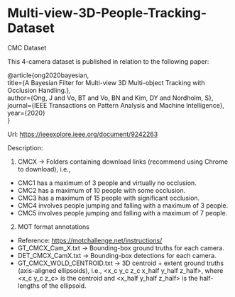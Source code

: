 # Multi-view-3D-People-Tracking-Dataset

CMC Dataset

This 4-camera dataset is published in relation to the following paper: 

@article{ong2020bayesian,\
  title={A Bayesian Filter for Multi-view 3D Multi-object Tracking with Occlusion Handling.},\
  author={Ong, J and Vo, BT and Vo, BN and Kim, DY and Nordholm, S},\
  journal={IEEE Transactions on Pattern Analysis and Machine Intelligence},\
  year={2020}\
}

Url: https://ieeexplore.ieee.org/document/9242263


Description:

1) CMCX -> Folders containing download links (recommend using Chrome to download), i.e.,
- CMC1 has a maximum of 3 people and virtually no occlusion. 
- CMC2 has a maximum of 10 people with some occlusion. 
- CMC3 has a maximum of 15 people with significant occlusion. 
- CMC4 involves people jumping and falling with a maximum of 3 people. 
- CMC5 involves people jumping and falling with a maximum of 7 people. 

2) MOT format annotations
- Reference: https://motchallenge.net/instructions/
- GT_CMCX_Cam_X.txt -> Bounding-box ground truths for each camera. 
- DET_CMCX_CamX.txt -> Bounding-box detections for each camera. 
- GT_CMCX_WOLD_CENTROID.txt -> 3D centroid + extent ground truths (axis-aligned ellipsoids), i.e., <x_c y_c z_c x_half y_half z_half>, where <x_c y_c z_c> is the centroid and <x_half y_half z_half> is the half-lengths of the ellipsoid.




